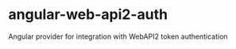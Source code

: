 angular-web-api2-auth
=============================

Angular provider for integration with WebAPI2 token authentication